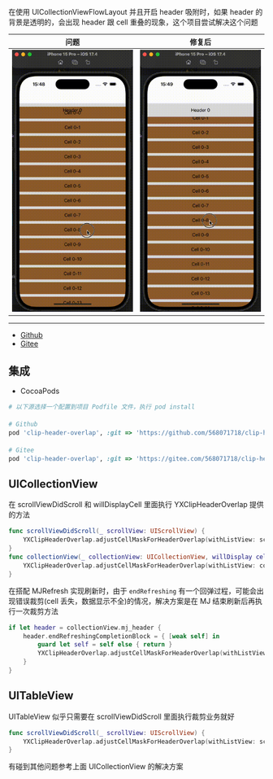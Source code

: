 

在使用 UICollectionViewFlowLayout 并且开启 header 吸附时，如果 header 的背景是透明的，会出现 header 跟 cell 重叠的现象，这个项目尝试解决这个问题  

| 问题 | 修复后 |
| - | - |
| ![img](./explain/1734076307168.614.gif) | ![img](./explain/1734076306715.399.gif) |

---  

* [Github](https://github.com/568071718/clip-header-overlap)    
* [Gitee](https://gitee.com/568071718/clip-header-overlap)  

## 集成  

* CocoaPods  
```ruby
# 以下源选择一个配置到项目 Podfile 文件，执行 pod install  

# Github  
pod 'clip-header-overlap', :git => 'https://github.com/568071718/clip-header-overlap.git'  

# Gitee  
pod 'clip-header-overlap', :git => 'https://gitee.com/568071718/clip-header-overlap.git'  
```

## UICollectionView  

在 scrollViewDidScroll 和 willDisplayCell 里面执行 YXClipHeaderOverlap 提供的方法  
```swift
func scrollViewDidScroll(_ scrollView: UIScrollView) {
    YXClipHeaderOverlap.adjustCellMaskForHeaderOverlap(withListView: scrollView)
}
func collectionView(_ collectionView: UICollectionView, willDisplay cell: UICollectionViewCell, forItemAt indexPath: IndexPath) {
    YXClipHeaderOverlap.adjustCellMaskForHeaderOverlap(withListView: collectionView, willDisplayCell: cell)
}
```  

在搭配 MJRefresh 实现刷新时，由于 `endRefreshing` 有一个回弹过程，可能会出现错误裁剪(cell 丢失，数据显示不全)的情况，解决方案是在 MJ 结束刷新后再执行一次裁剪方法  

```swift
if let header = collectionView.mj_header {
    header.endRefreshingCompletionBlock = { [weak self] in
        guard let self = self else { return }
        YXClipHeaderOverlap.adjustCellMaskForHeaderOverlap(withListView: collectionView)
    }
}
```

## UITableView  

UITableView 似乎只需要在 scrollViewDidScroll 里面执行裁剪业务就好   

```swift
func scrollViewDidScroll(_ scrollView: UIScrollView) {
    YXClipHeaderOverlap.adjustCellMaskForHeaderOverlap(withListView: scrollView)
}
```

有碰到其他问题参考上面 UICollectionView 的解决方案  


